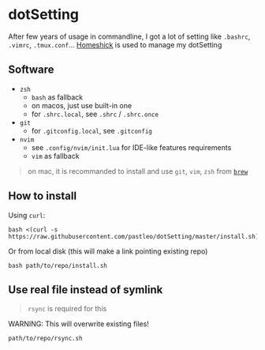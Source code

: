 dotSetting
==========

After few years of usage in commandline, I got a lot of setting like `.bashrc`, `.vimrc`, `.tmux.conf`...
[Homeshick](https://github.com/andsens/homeshick) is used to manage my dotSetting

## Software

* `zsh`
  * `bash` as fallback
  * on macos, just use built-in one
  * for `.shrc.local`, see `.shrc` / `.shrc.once`
* `git`
  * for `.gitconfig.local`, see `.gitconfig`
* `nvim`
  * see `.config/nvim/init.lua` for IDE-like features requirements
  * `vim` as fallback

> on mac, it is recommanded to install and use `git`, `vim`, `zsh` from [`brew`](https://brew.sh/)

## How to install

Using `curl`:

```
bash <(curl -s https://raw.githubusercontent.com/pastleo/dotSetting/master/install.sh)
```

Or from local disk (this will make a link pointing existing repo)

```
bash path/to/repo/install.sh
```

## Use real file instead of symlink

> `rsync` is required for this

WARNING: This will overwrite existing files!

```
path/to/repo/rsync.sh
```
